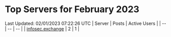 # Top Servers for February 2023
Last Updated: 02/01/2023 07:22:26 UTC
| Server | Posts | Active Users |
| -- | -- | -- |
| [infosec.exchange](https://infosec.exchange/tags/PowerShell) | 2 | 1 |
